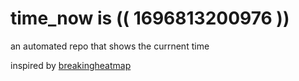 # time_now is (( 1696813200976 ))

an automated repo that shows the currnent time

inspired by [breakingheatmap](https://github.com/breakingheatmap/breakingheatmap)